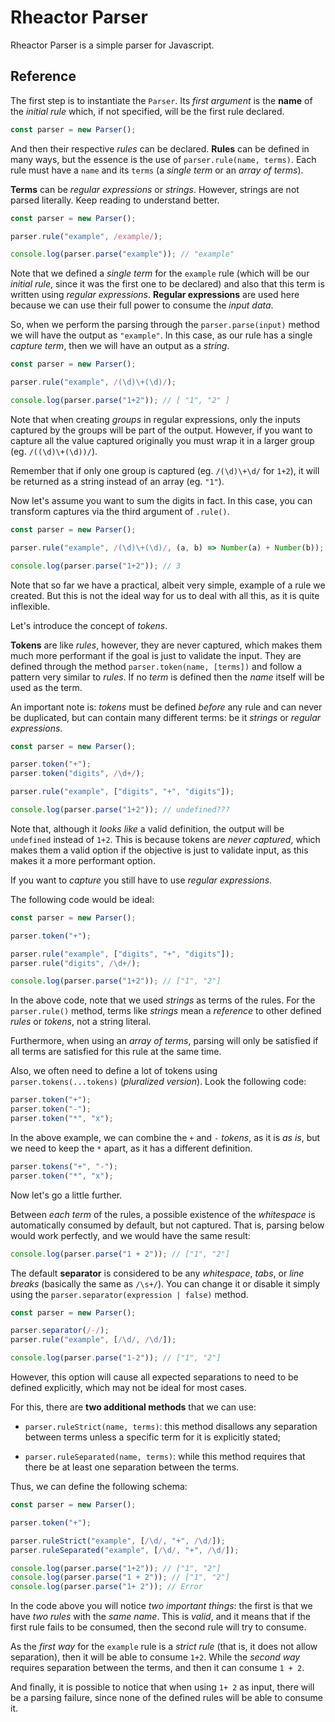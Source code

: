 # Rheactor Parser

Rheactor Parser is a simple parser for Javascript.

## Reference

The first step is to instantiate the `Parser`. Its _first argument_ is the **name** of the _initial rule_ which, if not specified, will be the first rule declared.

```ts
const parser = new Parser();
```

And then their respective _rules_ can be declared. **Rules** can be defined in many ways, but the essence is the use of `parser.rule(name, terms)`.
Each rule must have a `name` and its `terms` (a _single term_ or an _array of terms_).

**Terms** can be _regular expressions_ or _strings_. However, strings are not parsed literally. Keep reading to understand better.

```ts
const parser = new Parser();

parser.rule("example", /example/);

console.log(parser.parse("example")); // "example"
```

Note that we defined a _single term_ for the `example` rule (which will be our _initial rule_, since it was the first one to be declared) and
also that this term is written using _regular expressions_. **Regular expressions** are used here because we can use their full power to consume the _input data_.

So, when we perform the parsing through the `parser.parse(input)` method we will have the output as `"example"`.
In this case, as our rule has a single _capture term_, then we will have an output as a _string_.

```ts
const parser = new Parser();

parser.rule("example", /(\d)\+(\d)/);

console.log(parser.parse("1+2")); // [ "1", "2" ]
```

Note that when creating _groups_ in regular expressions, only the inputs captured by the groups will be part of the output.
However, if you want to capture all the value captured originally you must wrap it in a larger group (eg. `/((\d)\+(\d))/`).

Remember that if only one group is captured (eg. `/(\d)\+\d/` for `1+2`), it will be returned as a string instead of an array (eg. `"1"`).

Now let's assume you want to sum the digits in fact. In this case, you can transform captures via the third argument of `.rule()`.

```ts
const parser = new Parser();

parser.rule("example", /(\d)\+(\d)/, (a, b) => Number(a) + Number(b));

console.log(parser.parse("1+2")); // 3
```

Note that so far we have a practical, albeit very simple, example of a rule we created.
But this is not the ideal way for us to deal with all this, as it is quite inflexible.

Let's introduce the concept of _tokens_.

**Tokens** are like _rules_, however, they are never captured, which makes them much more performant if the goal is just to validate the input.
They are defined through the method `parser.token(name, [terms])` and follow a pattern very similar to _rules_.
If no _term_ is defined then the _name_ itself will be used as the term.

An important note is: _tokens_ must be defined _before_ any rule and can never be duplicated,
but can contain many different terms: be it _strings_ or _regular expressions_.

```ts
const parser = new Parser();

parser.token("+");
parser.token("digits", /\d+/);

parser.rule("example", ["digits", "+", "digits"]);

console.log(parser.parse("1+2")); // undefined???
```

Note that, although it _looks like_ a valid definition, the output will be `undefined` instead of `1+2`.
This is because tokens are _never captured_, which makes them a valid option if the objective is just to validate input, as this makes it a more performant option.

If you want to _capture_ you still have to use _regular expressions_.

The following code would be ideal:

```ts
const parser = new Parser();

parser.token("+");

parser.rule("example", ["digits", "+", "digits"]);
parser.rule("digits", /\d+/);

console.log(parser.parse("1+2")); // ["1", "2"]
```

In the above code, note that we used _strings_ as terms of the rules.
For the `parser.rule()` method, terms like _strings_ mean a _reference_ to other defined _rules_ or _tokens_, not a string literal.

Furthermore, when using an _array of terms_, parsing will only be satisfied if all terms are satisfied for this rule at the same time.

Also, we often need to define a lot of tokens using `parser.tokens(...tokens)` (_pluralized version_). Look the following code:

```ts
parser.token("+");
parser.token("-");
parser.token("*", "x");
```

In the above example, we can combine the `+` and `-` _tokens_, as it is _as is_, but we need to keep the `*` apart, as it has a different definition.

```ts
parser.tokens("+", "-");
parser.token("*", "x");
```

Now let's go a little further.

Between _each term_ of the rules, a possible existence of the _whitespace_ is automatically consumed by default, but not captured.
That is, parsing below would work perfectly, and we would have the same result:

```ts
console.log(parser.parse("1 + 2")); // ["1", "2"]
```

The default **separator** is considered to be any _whitespace_, _tabs_, or _line breaks_ (basically the same as `/\s+/`).
You can change it or disable it simply using the `parser.separator(expression | false)` method.

```ts
const parser = new Parser();

parser.separator(/-/);
parser.rule("example", [/\d/, /\d/]);

console.log(parser.parse("1-2")); // ["1", "2"]
```

However, this option will cause all expected separations to need to be defined explicitly, which may not be ideal for most cases.

For this, there are **two additional methods** that we can use:

- `parser.ruleStrict(name, terms)`: this method disallows any separation between terms unless a specific term for it is explicitly stated;

- `parser.ruleSeparated(name, terms)`: while this method requires that there be at least one separation between the terms.

Thus, we can define the following schema:

```ts
const parser = new Parser();

parser.token("+");

parser.ruleStrict("example", [/\d/, "+", /\d/]);
parser.ruleSeparated("example", [/\d/, "+", /\d/]);

console.log(parser.parse("1+2")); // ["1", "2"]
console.log(parser.parse("1 + 2")); // ["1", "2"]
console.log(parser.parse("1+ 2")); // Error
```

In the code above you will notice _two important things_: the first is that we have _two rules_ with the _same name_.
This is _valid_, and it means that if the first rule fails to be consumed, then the second rule will try to consume.

As the _first way_ for the `example` rule is a _strict rule_ (that is, it does not allow separation), then it will be able to consume `1+2`.
While the _second way_ requires separation between the terms, and then it can consume `1 + 2`.

And finally, it is possible to notice that when using `1+ 2` as input, there will be a parsing failure, since none of the defined rules will be able to consume it.
